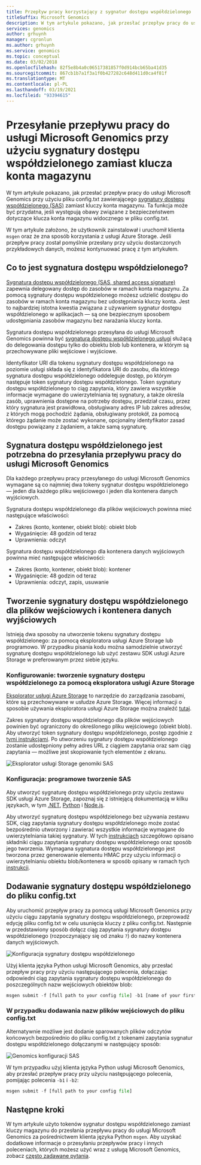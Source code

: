 ```yaml
---
title: Przepływ pracy korzystający z sygnatur dostępu współdzielonego
titleSuffix: Microsoft Genomics
description: W tym artykule pokazano, jak przesłać przepływ pracy do usługi Microsoft Genomics przy użyciu sygnatur dostępu współdzielonego (SAS) zamiast kluczy konta magazynu.
services: genomics
author: grhuynh
manager: cgronlun
ms.author: grhuynh
ms.service: genomics
ms.topic: conceptual
ms.date: 03/02/2018
ms.openlocfilehash: 82f5e8b4a0c06517381857f0d914bcb65ba41d35
ms.sourcegitcommit: 867cb1b7a1f3a1f0b427282c648d411d0ca4f81f
ms.translationtype: MT
ms.contentlocale: pl-PL
ms.lasthandoff: 03/19/2021
ms.locfileid: "93394615"
---
```

# <a name="submit-a-workflow-to-microsoft-genomics-using-a-sas-instead-of-a-storage-account-key"></a>Przesyłanie przepływu pracy do usługi Microsoft Genomics przy użyciu sygnatury dostępu współdzielonego zamiast klucza konta magazynu 

W tym artykule pokazano, jak przesłać przepływ pracy do usługi Microsoft Genomics przy użyciu pliku config.txt zawierającego [sygnatury dostępu współdzielonego (SAS)](../storage/common/storage-sas-overview.md) zamiast kluczy konta magazynu. Ta funkcja może być przydatna, jeśli występują obawy związane z bezpieczeństwem dotyczące klucza konta magazynu widocznego w pliku config.txt. 

W tym artykule założono, że użytkownik zainstalował i uruchomił klienta `msgen` oraz że zna sposób korzystania z usługi Azure Storage. Jeśli przepływ pracy został pomyślnie przesłany przy użyciu dostarczonych przykładowych danych, możesz kontynuować pracę z tym artykułem. 

## <a name="what-is-a-sas"></a>Co to jest sygnatura dostępu współdzielonego?
[Sygnatura dostępu współdzielonego (SAS, shared access signature)](../storage/common/storage-sas-overview.md) zapewnia delegowany dostęp do zasobów w ramach konta magazynu. Za pomocą sygnatury dostępu współdzielonego możesz udzielić dostępu do zasobów w ramach konta magazynu bez udostępniania kluczy konta. Jest to najbardziej istotna kwestia związana z używaniem sygnatur dostępu współdzielonego w aplikacjach — są one bezpiecznym sposobem udostępniania zasobów magazynu bez narażania kluczy konta.

Sygnatura dostępu współdzielonego przesyłana do usługi Microsoft Genomics powinna być [sygnaturą dostępu współdzielonego usługi](/rest/api/storageservices/Constructing-a-Service-SAS) służącą do delegowania dostępu tylko do obiektu blob lub kontenera, w którym są przechowywane pliki wejściowe i wyjściowe. 

Identyfikator URI dla tokenu sygnatury dostępu współdzielonego na poziomie usługi składa się z identyfikatora URI do zasobu, dla którego sygnatura dostępu współdzielonego oddeleguje dostęp, po którym następuje token sygnatury dostępu współdzielonego. Token sygnatury dostępu współdzielonego to ciąg zapytania, który zawiera wszystkie informacje wymagane do uwierzytelniania tej sygnatury, a także określa zasób, uprawnienia dostępne na potrzeby dostępu, przedział czasu, przez który sygnatura jest prawidłowa, obsługiwany adres IP lub zakres adresów, z których mogą pochodzić żądania, obsługiwany protokół, za pomocą którego żądanie może zostać wykonane, opcjonalny identyfikator zasad dostępu powiązany z żądaniem, a także samą sygnaturę. 

## <a name="sas-needed-for-submitting-a-workflow-to-the-microsoft-genomics-service"></a>Sygnatura dostępu współdzielonego jest potrzebna do przesyłania przepływu pracy do usługi Microsoft Genomics
Dla każdego przepływu pracy przesyłanego do usługi Microsoft Genomics wymagane są co najmniej dwa tokeny sygnatur dostępu współdzielonego — jeden dla każdego pliku wejściowego i jeden dla kontenera danych wyjściowych.

Sygnatura dostępu współdzielonego dla plików wejściowych powinna mieć następujące właściwości:
 - Zakres (konto, kontener, obiekt blob): obiekt blob
 - Wygaśnięcie: 48 godzin od teraz
 - Uprawnienia: odczyt

Sygnatura dostępu współdzielonego dla kontenera danych wyjściowych powinna mieć następujące właściwości:
 - Zakres (konto, kontener, obiekt blob): kontener
 - Wygaśnięcie: 48 godzin od teraz
 - Uprawnienia: odczyt, zapis, usuwanie


## <a name="create-a-sas-for-the-input-files-and-the-output-container"></a>Tworzenie sygnatury dostępu współdzielonego dla plików wejściowych i kontenera danych wyjściowych
Istnieją dwa sposoby na utworzenie tokenu sygnatury dostępu współdzielonego: za pomocą eksploratora usługi Azure Storage lub programowo.  W przypadku pisania kodu można samodzielnie utworzyć sygnaturę dostępu współdzielonego lub użyć zestawu SDK usługi Azure Storage w preferowanym przez siebie języku.


### <a name="set-up-create-a-sas-using-azure-storage-explorer"></a>Konfigurowanie: tworzenie sygnatury dostępu współdzielonego za pomocą eksploratora usługi Azure Storage

[Eksplorator usługi Azure Storage](https://azure.microsoft.com/features/storage-explorer/) to narzędzie do zarządzania zasobami, które są przechowywane w usłudze Azure Storage.  Więcej informacji o sposobie używania eksploratora usługi Azure Storage można znaleźć [tutaj](../vs-azure-tools-storage-manage-with-storage-explorer.md).

Zakres sygnatury dostępu współdzielonego dla plików wejściowych powinien być ograniczony do określonego pliku wejściowego (obiekt blob). Aby utworzyć token sygnatury dostępu współdzielonego, postęp zgodnie z [tymi instrukcjami](../storage/blobs/storage-quickstart-blobs-storage-explorer.md). Po utworzeniu sygnatury dostępu współdzielonego zostanie udostępniony pełny adres URL z ciągiem zapytania oraz sam ciąg zapytania — możliwe jest skopiowanie tych elementów z ekranu.

 ![Eksplorator usługi Storage genomiki SAS](./media/quickstart-input-sas/genomics-sas-storageexplorer.png "Eksplorator usługi Storage genomiki SAS")


### <a name="set-up-create-a-sas-programmatically"></a>Konfiguracja: programowe tworzenie SAS

Aby utworzyć sygnaturę dostępu współdzielonego przy użyciu zestawu SDK usługi Azure Storage, zapoznaj się z istniejącą dokumentacją w kilku językach, w tym [.NET](../storage/common/storage-sas-overview.md), [Python](../storage/blobs/storage-quickstart-blobs-python.md) i [Node.js](../storage/blobs/storage-quickstart-blobs-nodejs.md). 

Aby utworzyć sygnaturę dostępu współdzielonego bez używania zestawu SDK, ciąg zapytania sygnatury dostępu współdzielonego może zostać bezpośrednio utworzony i zawierać wszystkie informacje wymagane do uwierzytelniania takiej sygnatury. W tych [instrukcjach](/rest/api/storageservices/constructing-a-service-sas) szczegółowo opisano składniki ciągu zapytania sygnatury dostępu współdzielonego oraz sposób jego tworzenia. Wymagana sygnatura dostępu współdzielonego jest tworzona przez generowanie elementu HMAC przy użyciu informacji o uwierzytelnianiu obiektu blob/kontenera w sposób opisany w ramach tych [instrukcji](/rest/api/storageservices/service-sas-examples).


## <a name="add-the-sas-to-the-configtxt-file"></a>Dodawanie sygnatury dostępu współdzielonego do pliku config.txt
Aby uruchomić przepływ pracy za pomocą usługi Microsoft Genomics przy użyciu ciągu zapytania sygnatury dostępu współdzielonego, przeprowadź edycję pliku config.txt w celu usunięcia kluczy z pliku config.txt. Następnie w przedstawiony sposób dołącz ciąg zapytania sygnatury dostępu współdzielonego (rozpoczynający się od znaku `?`) do nazwy kontenera danych wyjściowych. 

![Konfiguracja sygnatury dostępu współdzielonego](./media/quickstart-input-sas/genomics-sas-config.png "Konfiguracja sygnatury dostępu współdzielonego")

Użyj klienta języka Python usługi Microsoft Genomics, aby przesłać przepływ pracy przy użyciu następującego polecenia, dołączając odpowiedni ciąg zapytania sygnatury dostępu współdzielonego do poszczególnych nazw wejściowych obiektów blob:

```python
msgen submit -f [full path to your config file] -b1 [name of your first paired end read file, SAS query string appended] -b2 [name of your second paired end read file, SAS query string appended]
```

### <a name="if-adding-the-input-file-names-to-the-configtxt-file"></a>W przypadku dodawania nazw plików wejściowych do pliku config.txt
Alternatywnie możliwe jest dodanie sparowanych plików odczytów końcowych bezpośrednio do pliku config.txt z tokenami zapytania sygnatur dostępu współdzielonego dołączanymi w następujący sposób:

![Genomics konfiguracji SAS](./media/quickstart-input-sas/genomics-sas-config-blobnames.png "Genomics konfiguracji SAS")

W tym przypadku użyj klienta języka Python usługi Microsoft Genomics, aby przesłać przepływ pracy przy użyciu następującego polecenia, pomijając polecenia `-b1` i `-b2`:

```python
msgen submit -f [full path to your config file] 
```

## <a name="next-steps"></a>Następne kroki
W tym artykule użyto tokenów sygnatur dostępu współdzielonego zamiast kluczy magazynu do przesłania przepływu pracy do usługi Microsoft Genomics za pośrednictwem klienta języka Python `msgen`. Aby uzyskać dodatkowe informacje o przesyłaniu przepływów pracy i innych poleceniach, których możesz użyć wraz z usługą Microsoft Genomics, zobacz [często zadawane pytania](frequently-asked-questions-genomics.md).